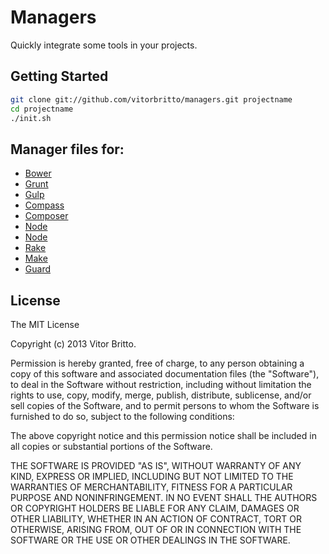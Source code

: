# Managers

Quickly integrate some tools in your projects.

## Getting Started

```bash
git clone git://github.com/vitorbritto/managers.git projectname
cd projectname
./init.sh
```

## Manager files for:

- [Bower](/bower)
- [Grunt](/grunt)
- [Gulp](/gulp)
- [Compass](/compass)
- [Composer](/composer)
- [Node](/node)
- [Node](/npm)
- [Rake](/rake)
- [Make](/make)
- [Guard](/guard)

## License

The MIT License

Copyright (c) 2013 Vitor Britto.

Permission is hereby granted, free of charge, to any person obtaining a copy
of this software and associated documentation files (the "Software"), to deal
in the Software without restriction, including without limitation the rights
to use, copy, modify, merge, publish, distribute, sublicense, and/or sell
copies of the Software, and to permit persons to whom the Software is
furnished to do so, subject to the following conditions:

The above copyright notice and this permission notice shall be included in
all copies or substantial portions of the Software.

THE SOFTWARE IS PROVIDED "AS IS", WITHOUT WARRANTY OF ANY KIND, EXPRESS OR
IMPLIED, INCLUDING BUT NOT LIMITED TO THE WARRANTIES OF MERCHANTABILITY,
FITNESS FOR A PARTICULAR PURPOSE AND NONINFRINGEMENT. IN NO EVENT SHALL THE
AUTHORS OR COPYRIGHT HOLDERS BE LIABLE FOR ANY CLAIM, DAMAGES OR OTHER
LIABILITY, WHETHER IN AN ACTION OF CONTRACT, TORT OR OTHERWISE, ARISING FROM,
OUT OF OR IN CONNECTION WITH THE SOFTWARE OR THE USE OR OTHER DEALINGS IN
THE SOFTWARE.
